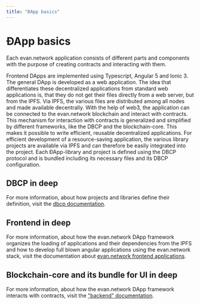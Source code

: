 ```yaml
---
title: "ÐApp basics"
---
```

# ÐApp basics
Each evan.network application consists of different parts and components with the purpose of creating
contracts and interacting with them. 

Frontend DApps are implemented using Typescript, Angular 5 and Ionic 3. The general DApp is developed as a web application. The idea that differentiates these decentralized applications from standard web applications is, that they do not get their files directly from a web server, but from the IPFS. Via IPFS, the various files are distributed among all nodes and made available decentrally. With the help of web3, the application can be connected to the evan.network blockchain and interact with contracts. This mechanism for interaction with contracts is generalized and simplified by different frameworks, like the DBCP and the blockchain-core. This makes it possible to write efficient, reusable decentralized applications. For efficient development of a resource-saving application, the various library projects are available via IPFS and can therefore be easily integrated into the project. Each ÐApp-library and project is defined using the DBCP protocol and is bundled including its necessary files and its DBCP configuration.

## DBCP in deep
For more information, about how projects and libraries define their definition, visit the [dbcp documentation](/dev/dbcp).

## Frontend in deep
For more information, about how the evan.network DApp framework organizes the loading of applications and their dependencies from the IPFS and how to develop full blown angular applications using the evan.network stack, visit the documentation about [evan.network frontend applications](/frontend/basic).

## Blockchain-core and its bundle for UI in deep
For more information, about how the evan.network DApp framework interacts with contracts, visit the ["backend" documentation](https://github.com/evannetwork/blockchain-core).
